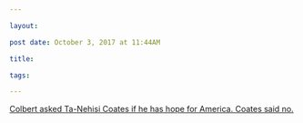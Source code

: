 ```yaml
---

layout:

post date: October 3, 2017 at 11:44AM

title:

tags:

---
```


[Colbert asked Ta-Nehisi Coates if he has hope for America. Coates said no.](https://www.vox.com/culture/2017/10/3/16409194/ta-nehisi-coates-stephen-colbert)

